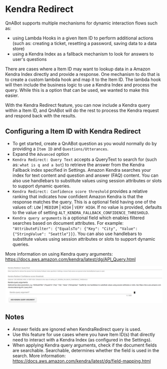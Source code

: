 # Kendra Redirect
QnABot supports multiple mechanisms for dynamic interaction flows such as: 
- using Lambda Hooks in a given Item ID to perform additional actions (such as: creating a ticket, resetting a password, saving data to a data store) 
- using a Kendra Index as a fallback mechanism to look for answers to user's questions

There are cases where a Item ID may want to lookup data in a Amazon Kendra Index directly and provide a response. One mechanism to do that is to create a custom lambda hook and map it to the Item ID. The lambda hook will then include the business logic to use a Kendra Index and process the query. While this is a option that can be used, we wanted to make this easier. 

With the Kendra Redirect feature, you can now include a Kendra query within a Item ID, and QnABot will do the rest to process the Kendra request and respond back with the results. 


## Configuring a Item ID with Kendra Redirect
- To get started, create a QnABot question as you would normally do by providing a `Item ID` and `Questions/Utterances`. 
- Expand the `Advanced` option
- `Kendra Redirect: Query Text` accepts a QueryText to search for (such as: `what is q and a bot`) to retrieve the answer from the Kendra Fallback index specified in Settings. Amazon Kendra searches your index for text content and question and answer (FAQ) content. You can also use handlebars to substitute values using session attributes or slots to support dynamic queries. 
- `Kendra Redirect: Confidence score threshold` provides a relative ranking that indicates how confident Amazon Kendra is that the response matches the query. This is a optional field having one of the values of: `LOW` | `MEDIUM` | `HIGH` | `VERY HIGH`. 
If no value is provided, defaults to the value of setting `ALT_KENDRA_FALLBACK_CONFIDENCE_THRESHOLD`.
- `Kendra query arguments` is a optional field which enables filtered searches based on document attributes. For example: 
`"AttributeFilter": {"EqualsTo": {"Key": "City", "Value": {"StringValue": "Seattle"}}}`. 
You can also use handlebars to substitute values using session attributes or slots to support dynamic queries. 

More information on using Kendra query arguments: https://docs.aws.amazon.com/kendra/latest/dg/API_Query.html

![](./kendra_redirect.png)


## Notes
- Answer fields are ignored when KendraRedirect query is used.
- Use this feature for use cases where you have Item ID(s) that directly need to interact with a Kendra Index (as configured in the Settings).
- When applying Kendra query arguments, check if the document fields are searchable. Searchable, determines whether the field is used in the search.
More information: https://docs.aws.amazon.com/kendra/latest/dg/field-mapping.html

